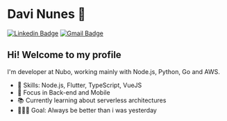 # Davi Nunes :rocket:

[![Linkedin Badge](https://img.shields.io/badge/-pdavinunes-blue?style=flat-square&logo=Linkedin&logoColor=white&link=https://www.linkedin.com/in/pdavinunes/)](https://www.linkedin.com/in/pdavinunes/)
[![Gmail Badge](https://img.shields.io/badge/-gmail-c14438?style=flat-square&logo=Gmail&logoColor=white&link=mailto:p.davi.nunes@gmail.com)](mailto:p.davi.nunes@gmail.com)

## Hi! Welcome to my profile

I'm developer at Nubo, working mainly with Node.js, Python, Go and AWS.

 - 📌 Skills: Node.js, Flutter, TypeScript, VueJS 
 - 🎯 Focus in Back-end and Mobile
 - 📚 Currently learning about serverless architectures  
 - 👨🏽‍💻 Goal: Always be better than i was yesterday 

